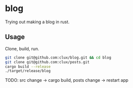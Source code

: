 # blog
Trying out making a blog in rust.

## Usage
Clone, build, run.

```bash
git clone git@github.com:clux/blog.git && cd blog
git clone git@github.com:clux/posts.git
cargo build --release
./target/release/blog
```

TODO: src change -> cargo build, posts change -> restart app
